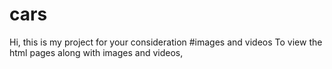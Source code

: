 # cars
Hi, this is my project for your consideration
#images and videos
To view the html pages along with images and videos,
